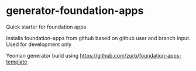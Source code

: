generator-foundation-apps
=========================

Quick starter for foundation apps

Installs foundation-apps from github based on github user and branch input.
Used for development only

Yeoman generator build using
https://github.com/zurb/foundation-apps-template